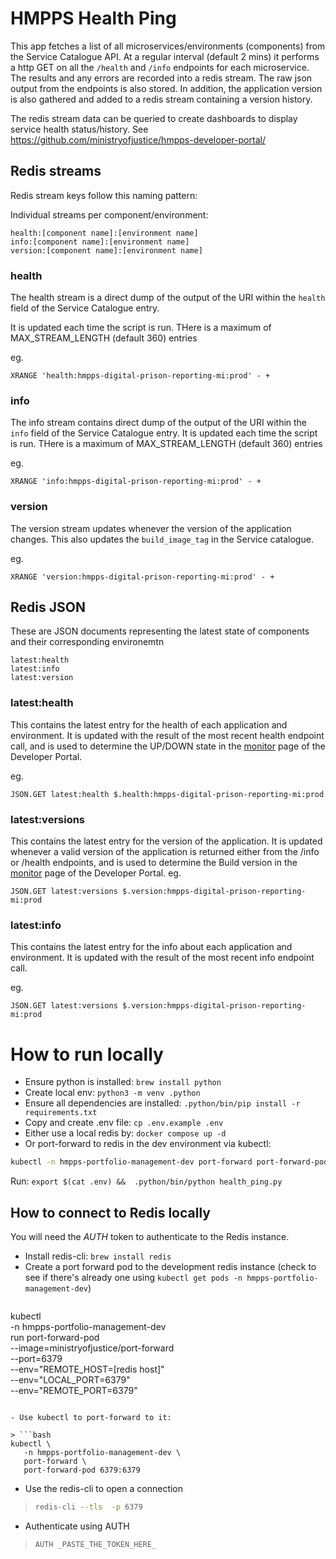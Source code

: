 # HMPPS Health Ping

This app fetches a list of all microservices/environments (components) from the Service Catalogue API. At a regular interval (default 2 mins) it performs a http GET on all the `/health` and `/info` endpoints for each microservice. The results and any errors are recorded into a redis stream. The raw json output from the endpoints is also stored. In addition, the application version is also gathered and added to a redis stream containing a version history.

The redis stream data can be queried to create dashboards to display service health status/history. See https://github.com/ministryofjustice/hmpps-developer-portal/

## Redis streams

Redis stream keys follow this naming pattern:

Individual streams per component/environment:
```
health:[component name]:[environment name]
info:[component name]:[environment name]
version:[component name]:[environment name]
```

### health
The health stream is a direct dump of the output of the URI within the `health` field of the Service Catalogue entry.

It is updated each time the script is run. THere is a maximum of MAX_STREAM_LENGTH (default 360) entries

eg.
```
XRANGE 'health:hmpps-digital-prison-reporting-mi:prod' - +
```

### info
The info stream contains direct dump of the output of the URI within the `info` field of the Service Catalogue entry.
It is updated each time the script is run. THere is a maximum of MAX_STREAM_LENGTH (default 360) entries

eg.
```
XRANGE 'info:hmpps-digital-prison-reporting-mi:prod' - +
```


### version
The version stream updates whenever the version of the application changes. This also updates the `build_image_tag` in the Service catalogue.

eg.
```
XRANGE 'version:hmpps-digital-prison-reporting-mi:prod' - +
```

## Redis JSON

These are JSON documents representing the latest state of components and their corresponding environemtn
```
latest:health
latest:info
latest:version
```

### latest:health
This contains the latest entry for the health of each application and environment. It is updated with the result of the most recent health endpoint call, and is used to determine the UP/DOWN state in the [monitor](https://developer-portal.hmpps.service.justice.gov.uk/monitor) page of the Developer Portal.

eg.
```
JSON.GET latest:health $.health:hmpps-digital-prison-reporting-mi:prod
```

### latest:versions
This contains the latest entry for the version of the application. It is updated whenever a valid version of the application is returned either from the /info or /health endpoints, and is used to determine the Build version in the [monitor](https://developer-portal.hmpps.service.justice.gov.uk/monitor) page of the Developer Portal.
eg.
```
JSON.GET latest:versions $.version:hmpps-digital-prison-reporting-mi:prod
```

### latest:info
This contains the latest entry for the info about each application and environment. It is updated with the result of the most recent info endpoint call.

eg.
```
JSON.GET latest:versions $.version:hmpps-digital-prison-reporting-mi:prod
```


# How to run locally

- Ensure python is installed: `brew install python`
- Create local env: `python3 -m venv .python`
- Ensure all dependencies are installed: `.python/bin/pip install -r requirements.txt`  
- Copy and create .env file: `cp .env.example .env`
- Either use a local redis by: `docker compose up -d`
- Or port-forward to redis in the dev environment via kubectl:
```sh
kubectl -n hmpps-portfolio-management-dev port-forward port-forward-pod 6379:6379
```

Run: `export $(cat .env) &&  .python/bin/python health_ping.py`

## How to connect to Redis locally

You will need the *AUTH* token to authenticate to the Redis instance. 

- Install redis-cli: `brew install redis`
- Create a port forward pod to the development redis instance (check to see if there's already one using `kubectl get pods -n hmpps-portfolio-management-dev`)

>```bash
kubectl \
   -n hmpps-portfolio-management-dev \
   run port-forward-pod \
   --image=ministryofjustice/port-forward \
   --port=6379 \
   --env="REMOTE_HOST=[redis host]" \
  --env="LOCAL_PORT=6379" \
  --env="REMOTE_PORT=6379"
```

- Use kubectl to port-forward to it:

> ```bash
kubectl \
   -n hmpps-portfolio-management-dev \
   port-forward \
   port-forward-pod 6379:6379
 ```

- Use the redis-cli to open a connection

> ```bash
> redis-cli --tls  -p 6379
>```

- Authenticate using AUTH
> ```redis
> AUTH _PASTE_THE_TOKEN_HERE_
> ```
